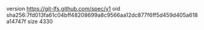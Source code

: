 version https://git-lfs.github.com/spec/v1
oid sha256:7fd013fa61c04bff48208699a8c9566aa12dc877f6ff5d459d405a618a14747f
size 4330
